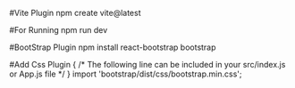 #Vite Plugin
npm create vite@latest

#For Running
npm run dev

#BootStrap Plugin
npm install react-bootstrap bootstrap

#Add Css Plugin
{
  /* The following line can be included in your src/index.js or App.js file */
}
import 'bootstrap/dist/css/bootstrap.min.css';

